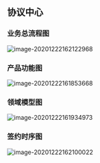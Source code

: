 ## 协议中心

### 业务总流程图

![image-20201222162122968](https://tva1.sinaimg.cn/large/0081Kckwgy1glwpjh8d2lj31hc0u0hdt.jpg)

### 产品功能图

![image-20201222161853668](https://tva1.sinaimg.cn/large/0081Kckwgy1glwpgyok18j31j10u0qv5.jpg)

### 领域模型图

![image-20201222161934973](https://tva1.sinaimg.cn/large/0081Kckwgy1glwphmce2kj31d80u0npd.jpg)

### 签约时序图

![image-20201222162100022](https://tva1.sinaimg.cn/large/0081Kckwgy1glwpj3mi5yj316u0oqdz8.jpg)